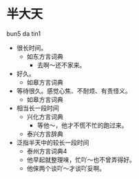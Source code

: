 # 半大天
bun5 da tin1
+ 很长时间。
  * 如东方言词典
    - 去啊～还不家来。
+ 好久。
  * 如皋方言词典
+ 等待很久。感觉心焦、不耐烦、有责怪义。
  * 如皋方言词典
+ 相当长一段时间
  * 兴化方言词典
    - 等他～，他才不慌不忙的跑过来。
  * 泰兴方言辞典
+ 泛指半天中的较长一段时间
  * 泰州方言词典4
  - 他早起就整理唻，忙吖～也不曾弄得好。
  - 他俫两个谈吖～才谈吖妥啊。
